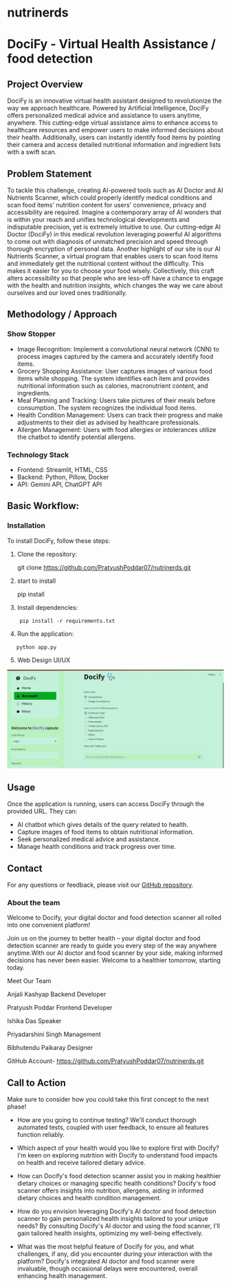 # nutrinerds
# DociFy - Virtual Health Assistance / food   detection

## Project Overview

DociFy is an innovative virtual health assistant designed to revolutionize the way we approach healthcare. Powered by Artificial Intelligence, DociFy offers personalized medical advice and assistance to users anytime, anywhere. This cutting-edge virtual assistance aims to enhance access to healthcare resources and empower users to make informed decisions about their health. Additionally, users can instantly identify food items by pointing their camera and access detailed nutritional information and ingredient lists with a swift scan.

## Problem Statement

To tackle this challenge, creating AI-powered tools such as AI Doctor and AI Nutrients Scanner, which could properly identify medical conditions and scan food items' nutrition content for users' convenience, privacy and accessibility are required. Imagine a contemporary array of AI wonders that is within your reach and unifies technological developments and indisputable precision, yet is extremely intuitive to use. Our cutting-edge AI Doctor (DociFy) in this medical revolution leveraging powerful AI algorithms to come out with diagnosis of unmatched precision and speed through thorough encryption of personal data. Another highlight of our site is our AI Nutrients Scanner, a virtual program that enables users to scan food items and immediately get the nutritional content without the difficulty.  This makes it easier for you to choose your food wisely. Collectively, this craft alters accessibility so that people who are less-off have a chance to engage with the health and nutrition insights, which changes the way we care about ourselves and our loved ones traditionally. 
 

## Methodology / Approach

### Show Stopper

- Image Recognition: Implement a convolutional neural network (CNN) to process images captured by the camera and accurately identify food    items.
- Grocery Shopping Assistance: User captures images of various food items while shopping. The system identifies each item and provides nutritional information such as calories, macronutrient content, and ingredients.
- Meal Planning and Tracking: Users take pictures of their meals before consumption. The system recognizes the individual food items.
- Health Condition Management: Users can track their progress and make adjustments to their diet as advised by healthcare professionals.
- Allergen Management: Users with food allergies or intolerances utilize the chatbot to identify potential allergens.

### Technology Stack

- Frontend: Streamlit, HTML, CSS
- Backend: Python, Pillow, Docker
- API: Gemini API, ChatGPT API

## Basic Workflow:

### Installation

To install DociFy, follow these steps:

1. Clone the repository:

   git clone https://github.com/PratyushPoddar07/nutrinerds.git

2. start to install
   
   pip install

3. Install dependencies:

```
    pip install -r requirements.txt

```

4. Run the application:

```
   python app.py

```
5. Web Design UI/UX

![alt text](image.png)

 
## Usage

Once the application is running, users can access DociFy through the provided URL. They can:

- AI chatbot which gives details of the query related to health.
- Capture images of food items to obtain nutritional information.
- Seek personalized medical advice and assistance.
- Manage health conditions and track progress over time.

## Contact

For any questions or feedback, please visit our [GitHub repository](https://github.com/PratyushPoddar07/nutrinerds).

### About the team ###

Welcome to Docify, your digital doctor and food detection scanner all rolled into one convenient platform!

Join us on the journey to better health – your digital doctor and food detection scanner are ready to guide you every step of the way anywhere anytime.With our AI doctor and food scanner by your side, making informed decisions has never been easier. Welcome to a healthier tomorrow, starting today.

Meet Our Team

Anjali Kashyap
Backend Developer

Pratyush Poddar
Frontend Developer

Ishika Das
Speaker

Priyadarshini Singh
Management

Bibhutendu Paikaray
Designer   

GitHub Account- https://github.com/PratyushPoddar07/nutrinerds.git


## Call to Action

Make sure to consider how you could take this first concept to the next phase!

* How are you going to continue testing?
    We'll conduct thorough automated tests, coupled with user feedback, to ensure all features function reliably.

* Which aspect of your health would you like to explore first with Docify?
   I'm keen on exploring nutrition with Docify to understand food impacts on health and receive tailored dietary advice.

* How can Docify's food detection scanner assist you in making healthier dietary choices or managing specific health conditions?
   Docify's food scanner offers insights into nutrition, allergens, aiding in informed dietary choices and health condition management.

* How do you envision leveraging Docify's AI doctor and food detection scanner to gain personalized health insights tailored to your unique needs?
   By consulting Docify's AI doctor and using the food scanner, I'll gain tailored health insights, optimizing my well-being effectively.

* What was the most helpful feature of Docify for you, and what challenges, if any, did you encounter during your interaction with the platform?
   Docify's integrated AI doctor and food scanner were invaluable, though occasional delays were encountered, overall enhancing health management.

